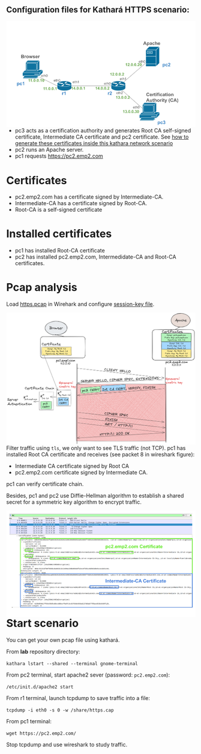 ## Configuration files for Kathará HTTPS scenario:

<img src="https://github.com/evaCastro/kathara-labs/blob/main/https/images/https-scenario.png"
     alt="TLS handshake"
     style="float: left; margin-right: 10px;" width=700 />

- pc3 acts as a certification authority and generates Root CA self-signed certificate, Intermediate CA certificate and pc2 certificate. See [how to generate these certificates inside this kathara network scenario](https://github.com/evaCastro/kathara-labs/blob/main/https/doc/certificates.md)
- pc2 runs an Apache server.
- pc1 requests https://pc2.emp2.com

# Certificates

- pc2.emp2.com has a certificate signed by Intermediate-CA.
- Intermediate-CA has a certificate signed by Root-CA.
- Root-CA is a self-signed certificate

# Installed certificates

- pc1 has installed Root-CA certificate
- pc2 has installed pc2.emp2.com, Intermedidate-CA and Root-CA certificates.

# Pcap analysis

Load [https.pcap](https://github.com/evaCastro/kathara-labs/blob/main/https/pcap/https.pcap) in Wirehark and configure [session-key file](https://github.com/evaCastro/kathara-labs/blob/main/https/pcap/ssl-key.log).

<img src="https://github.com/evaCastro/kathara-labs/blob/main/https/images/certificate-chain.png"
     alt="TLS handshake"
     style="float: left; margin-right: 10px;" width=700 />

Filter traffic using ```tls```, we only want to see TLS traffic (not TCP). pc1 has installed Root CA certificate and receives (see packet 8 in wireshark figure):
- Intermediate CA certificate signed by Root CA
- pc2.emp2.com certificate signed by Intermediate CA.

pc1 can verify certificate chain. 

Besides, pc1 and pc2 use Diffie-Hellman algorithm to establish a shared secret for a symmetric key algorithm to encrypt traffic. 

<img src="https://github.com/evaCastro/kathara-labs/blob/main/https/images/TLS13.png"
     alt="TLS handshake"
     style="float: left; margin-right: 10px;" width=700 />


# Start scenario
You can get your own pcap file using kathará.

From **lab** repository directory: 

   ```kathara lstart --shared --terminal gnome-terminal```

From pc2 terminal, start apache2 sever (password: ```pc2.emp2.com```):

   ```/etc/init.d/apache2 start```

From r1 terminal, launch tcpdump to save traffic into a file:

```tcpdump -i eth0 -s 0 -w /share/https.cap```

From pc1 terminal: 

   ```wget https://pc2.emp2.com/```

Stop tcpdump and use wireshark to study traffic.




